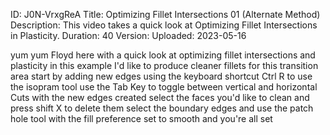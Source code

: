 ID: J0N-VrxgReA
Title: Optimizing Fillet Intersections 01 (Alternate Method)
Description: This video takes a quick look at Optimizing Fillet Intersections in Plasticity.
Duration: 40
Version: 
Uploaded: 2023-05-16

yum yum
Floyd here with a quick look at
optimizing fillet intersections and
plasticity in this example I'd like to
produce cleaner fillets for this
transition area start by adding new
edges using the keyboard shortcut Ctrl R
to use the isopram tool
use the Tab Key to toggle between
vertical and horizontal Cuts with the
new edges created select the faces you'd
like to clean
and press shift X to delete them select
the boundary edges and use the patch
hole tool with the fill preference set
to smooth and you're all set
